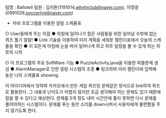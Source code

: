 ﻿팀명 : Balloteli
팀원 : 김지환(1191014,whvhrclub@naver.com), 이영광(0991028,soccerlyg@naver.com)


- 자바 프로그램을 이용한 알람 스케쥴표

 ○ User들에게 주는 이점
  ● 아침에 일어나기 힘든 사람들을 위한 일어날 수밖에 없는 퀴즈 풀기 알람!
  ● Link 기술을 이용하여 미리 계획을 세워둔 캘린더표에서 오늘의 스케쥴을 확인
  ● 이 모든게 아침에 눈을 떠서 일어나게 하고 하루 일정을 볼 수 있게 하는 하루의 시작 

 ○ 이 프로그램의 주요 SoftWare 기능
  ● PuzzleActivity.java을 이용한 퍼즐문제 생성
  ● AlarmManager로 인한 알람 시스템의 조종
  ● 링크하여 미리 캘린더에 입력해 놓은 나의 스케쥴표 showing.

이 아이디어에서 덧하여 카카오에서 만든 게임 퀴즈킹 문제같은 방식으로 link하여 퀴즈로 활용한다.
그 내용과 난이도가 어렵지 않지만 조금 생각해야 하는 문제도 있기 때문에 잠을 깰 수 있다고 예상한다.
문제를 5개 정도 내어 시간안에 풀지 못하면 다시 문제를 풀어야하는 시스템이다.
문제를 푸는 동안 소리를 down시켜서 사용자에게 불편함을 주지 않기도록 한다.

